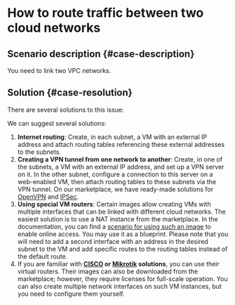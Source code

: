# How to route traffic between two cloud networks


## Scenario description {#case-description}

You need to link two VPC networks.

## Solution {#case-resolution}

There are several solutions to this issue:

We can suggest several solutions:

1. **Internet routing**: Create, in each subnet, a VM with an external IP address and attach routing tables referencing these external addresses to the subnets.
2. **Creating a VPN tunnel from one network to another**: Create, in one of the subnets, a VM with an external IP address, and set up a VPN server on it. In the other subnet, configure a connection to this server on a web-enabled VM, then attach routing tables to these subnets via the VPN tunnel. On our marketplace, we have ready-made solutions for [OpenVPN](https://cloud.yandex.ru/docs/vpc/tutorials/openvpn) and [IPSec](https://cloud.yandex.ru/docs/vpc/tutorials/ipsec-vpn).
3. **Using special VM routers**: Certain images allow creating VMs with multiple interfaces that can be linked with different cloud networks. The easiest solution is to use a NAT instance from the marketplace. In the documentation, you can find a [scenario for using such an image](https://cloud.yandex.ru/docs/vpc/tutorials/nat-instance) to enable online access. You may use it as a blueprint. Please note that you will need to add a second interface with an address in the desired subnet to the VM and add specific routes to the routing tables instead of the default route.
4. If you are familiar with **[CISCO](https://cloud.yandex.ru/docs/vpc/tutorials/cisco) or [Mikrotik](https://cloud.yandex.ru/docs/vpc/tutorials/mikrotik) solutions**, you can use their virtual routers. Their images can also be downloaded from the marketplace; however, they require licenses for full-scale operation. You can also create multiple network interfaces on such VM instances, but you need to configure them yourself.
